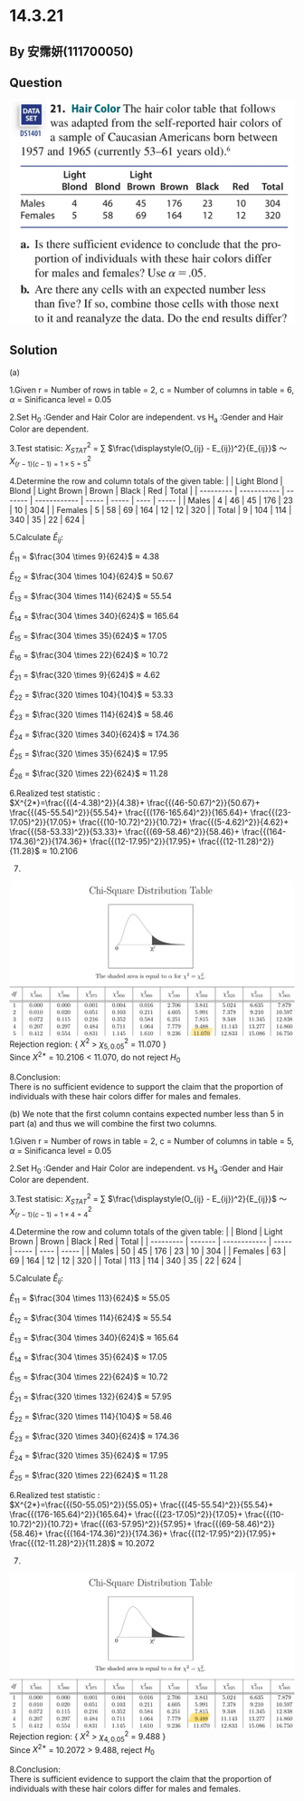 # 14.3.21

## By 安霈妍(111700050)

## Question
![image](https://github.com/HWTeng-Course/202402-Statistics/blob/main/Images/14.3.21_1.jpg)

## Solution
(a)

1.Given r = Number of rows in table = 2, c = Number of columns in table = 6, $\alpha$ = Sinificanca level = 0.05


2.Set H<sub>0</sub> :Gender and Hair Color are independent. vs H<sub>a</sub> :Gender and Hair Color are dependent.


3.Test statisic: $X^2_{STAT}$ = $\sum$ $\frac{\displaystyle(O_{ij} - E_{ij})^2}{E_{ij}}$ ～ $X^2_{(r-1)(c-1) = 1 \times 5 = 5}$


4.Determine the row and column totals of the given table:
|           | Light Blond | Blond   | Light Brown  | Brown | Black | Red  | Total |
| --------- | ----------- | ------- | ------------ | ----- | ----- | ---- | ----- |
| Males     | 4           | 46      | 45           | 176   | 23    | 10   | 304   |
| Females   | 5           | 58      | 69           | 164   | 12    | 12   | 320   |
| Total     | 9           | 104     | 114          | 340   | 35    | 22   | 624   |


5.Calculate $\hat{E}_{ij}$:

$\hat{E}_{11}$ = $\frac{304 \times 9}{624}$ $\approx$ 4.38

$\hat{E}_{12}$ = $\frac{304 \times 104}{624}$ $\approx$ 50.67

$\hat{E}_{13}$ = $\frac{304 \times 114}{624}$ $\approx$ 55.54

$\hat{E}_{14}$ = $\frac{304 \times 340}{624}$ $\approx$ 165.64

$\hat{E}_{15}$ = $\frac{304 \times 35}{624}$ $\approx$ 17.05

$\hat{E}_{16}$ = $\frac{304 \times 22}{624}$ $\approx$ 10.72

$\hat{E}_{21}$ = $\frac{320 \times 9}{624}$ $\approx$ 4.62

$\hat{E}_{22}$ = $\frac{320 \times 104}{104}$ $\approx$ 53.33

$\hat{E}_{23}$ = $\frac{320 \times 114}{624}$ $\approx$ 58.46

$\hat{E}_{24}$ = $\frac{320 \times 340}{624}$ $\approx$ 174.36

$\hat{E}_{25}$ = $\frac{320 \times 35}{624}$ $\approx$ 17.95

$\hat{E}_{26}$ = $\frac{320 \times 22}{624}$ $\approx$ 11.28


6.Realized test statistic : \
$X^{2*}=\frac{{(4-4.38)^2}}{4.38}+ \frac{{(46-50.67)^2}}{50.67}+ \frac{{(45-55.54)^2}}{55.54}+ \frac{{(176-165.64)^2}}{165.64}+ \frac{{(23-17.05)^2}}{17.05}+ \frac{{(10-10.72)^2}}{10.72}+ \frac{{(5-4.62)^2}}{4.62}+ \frac{{(58-53.33)^2}}{53.33}+ \frac{{(69-58.46)^2}}{58.46}+ \frac{{(164-174.36)^2}}{174.36}+ \frac{{(12-17.95)^2}}{17.95}+ \frac{{(12-11.28)^2}}{11.28}$ $\approx$ 10.2106

7.
![image](https://github.com/HWTeng-Course/202402-Statistics/blob/main/Images/14.3.21_2.jpg)
Rejection region: { $X^2$ > $\chi^2_{5,0.05}$ = 11.070 } \
Since $X^{2*}$ = 10.2106 <  11.070, do not reject $H_0$

8.Conclusion: \
There is no sufficient evidence to support the claim that the proportion of individuals with these hair colors differ for males and females.

(b)
We note that the first column contains expected number less than 5 in part (a) and thus we will combine the first two columns.

1.Given r = Number of rows in table = 2, c = Number of columns in table = 5, $\alpha$ = Sinificanca level = 0.05

2.Set H<sub>0</sub> :Gender and Hair Color are independent. vs H<sub>a</sub> :Gender and Hair Color are dependent.

3.Test statisic: $X^2_{STAT}$ = $\sum$ $\frac{\displaystyle(O_{ij} - E_{ij})^2}{E_{ij}}$ ～ $X^2_{(r-1)(c-1) = 1 \times 4 = 4}$

4.Determine the row and column totals of the given table:
|           | Blond   | Light Brown  | Brown | Black | Red  | Total |
| --------- | ------- | ------------ | ----- | ----- | ---- | ----- |
| Males     | 50      | 45           | 176   | 23    | 10   | 304   |
| Females   | 63      | 69           | 164   | 12    | 12   | 320   |
| Total     | 113     | 114          | 340   | 35    | 22   | 624   |

5.Calculate $\hat{E}_{ij}$:

$\hat{E}_{11}$ = $\frac{304 \times 113}{624}$ $\approx$ 55.05

$\hat{E}_{12}$ = $\frac{304 \times 114}{624}$ $\approx$ 55.54

$\hat{E}_{13}$ = $\frac{304 \times 340}{624}$ $\approx$ 165.64

$\hat{E}_{14}$ = $\frac{304 \times 35}{624}$ $\approx$ 17.05

$\hat{E}_{15}$ = $\frac{304 \times 22}{624}$ $\approx$ 10.72

$\hat{E}_{21}$ = $\frac{320 \times 132}{624}$ $\approx$ 57.95

$\hat{E}_{22}$ = $\frac{320 \times 114}{104}$ $\approx$ 58.46

$\hat{E}_{23}$ = $\frac{320 \times 340}{624}$ $\approx$ 174.36

$\hat{E}_{24}$ = $\frac{320 \times 35}{624}$ $\approx$ 17.95

$\hat{E}_{25}$ = $\frac{320 \times 22}{624}$ $\approx$ 11.28

6.Realized test statistic : \
$X^{2*}=\frac{{(50-55.05)^2}}{55.05}+ \frac{{(45-55.54)^2}}{55.54}+ \frac{{(176-165.64)^2}}{165.64}+ \frac{{(23-17.05)^2}}{17.05}+ \frac{{(10-10.72)^2}}{10.72}+ \frac{{(63-57.95)^2}}{57.95}+ \frac{{(69-58.46)^2}}{58.46}+ \frac{{(164-174.36)^2}}{174.36}+ \frac{{(12-17.95)^2}}{17.95}+ \frac{{(12-11.28)^2}}{11.28}$ $\approx$ 10.2072

7.
![image](https://github.com/HWTeng-Course/202402-Statistics/blob/main/Images/14.3.21_3.jpg)
Rejection region: { $X^2$ > $\chi^2_{4,0.05}$ = 9.488 } \
Since $X^{2*}$ = 10.2072 >  9.488, reject $H_0$

8.Conclusion: \
There is sufficient evidence to support the claim that the proportion of individuals with these hair colors differ for males and females.
